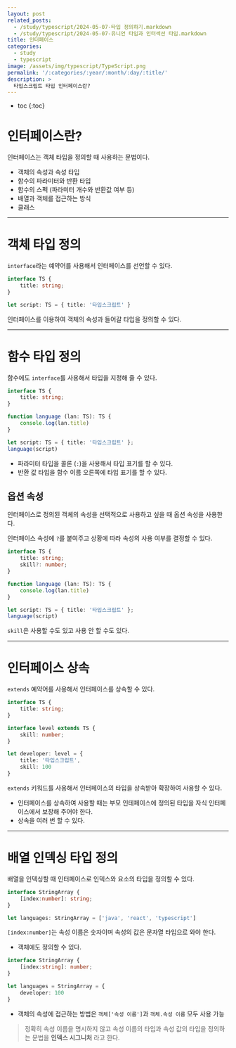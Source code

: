 ```yaml
---
layout: post
related_posts:
  - /study/typescript/2024-05-07-타입 정의하기.markdown
  - /study/typescript/2024-05-07-유니언 타입과 인터섹션 타입.markdown
title: 인터페이스
categories:
  - study
  - typescript
image: /assets/img/typescript/TypeScript.png
permalink: '/:categories/:year/:month/:day/:title/'
description: >
  타입스크립트 타입 인터페이스란?
---
```


* toc
{:toc}

# 인터페이스란?

인터페이스는 객체 타입을 정의할 때 사용하는 문법이다.

- 객체의 속성과 속성 타입
- 함수의 파라미터와 반환 타입
- 함수의 스펙 (파라미터 개수와 반환값 여부 등)
- 배열과 객체를 접근하는 방식
- 클래스

---

# 객체 타입 정의

`interface`라는 예약어를 사용해서 인터페이스를 선언할 수 있다.

```ts
interface TS {
	title: string;
}

let script: TS = { title: '타입스크립트' }
```

인터페이스를 이용하여 객체의 속성과 들어갈 타입을 정의할 수 있다.

---
# 함수 타입 정의

함수에도 `interface`를 사용해서 타입을 지정해 줄 수 있다.

```ts
interface TS {
	title: string;
}

function language (lan: TS): TS {
	console.log(lan.title)
}

let script: TS = { title: '타입스크립트' };
language(script)
```

- 파라미터 타입을 콜론 (`:`)을 사용해서 타입 표기를 할 수 있다.
- 반환 값 타입을 함수 이름 오른쪽에 타입 표기를 할 수 있다. 

## 옵션 속성

인터페이스로 정의된 객체의 속성을 선택적으로 사용하고 싶을 때 옵션 속성을 사용한다.

인터페이스 속성에 `?`를 붙여주고 상황에 따라 속성의 사용 여부를 결정할 수 있다.

```ts
interface TS {
	title: string;
	skill?: number;
}

function language (lan: TS): TS {
	console.log(lan.title)
}

let script: TS = { title: '타입스크립트' };
language(script)
```

`skill`은 사용할 수도 있고 사용 안 할 수도 있다.

---
# 인터페이스 상속

`extends` 예약어를 사용해서 인터페이스를 상속할 수 있다.

```ts
interface TS {
	title: string;
}

interface level extends TS {
	skill: number;
}

let developer: level = {
	title: '타입스크립트',
	skill: 100
}
```

`extends` 키워드를 사용해서 인터페이스의 타입을 상속받아 확장하여 사용할 수 있다.

-  인터페이스를 상속하여 사용할 때는 부모 인테페이스에 정의된 타입을 자식 인터페이스에서 보장해 주어야 한다.
- 상속을 여러 번 할 수 있다.

---

# 배열 인덱싱 타입 정의

배열을 인덱싱할 때 인터페이스로 인덱스와 요소의 타입을 정의할 수 있다.

```ts
interface StringArray {
	[index:number]: string;
}

let languages: StringArray = ['java', 'react', 'typescript']
```

`[index:number]`는 속성 이름은 숫자이며 속성의 값은 문자열 타입으로 와야 한다.

- 객체에도 정의할 수 있다.

```ts
interface StringArray {
	[index:string]: number;
}

let languages = StringArray = {
	developer: 100
}
```

- 객체의 속성에 접근하는 방법은 `객체['속성 이름']`과 `객체.속성 이름` 모두 사용 가능

> 정확히 속성 이름을 명시하지 않고 속성 이름의 타입과 속성 값의 타입을 정의하는 문법을 **인덱스 시그니처** 라고 한다.